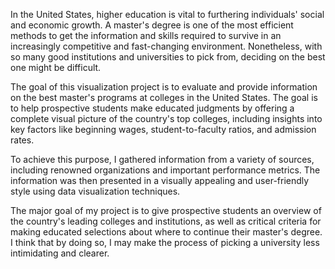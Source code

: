 In the United States, higher education is vital to furthering individuals' social and economic growth. A master's degree is one of the most efficient methods to get the information and skills required to survive in an increasingly competitive and fast-changing environment. Nonetheless, with so many good institutions and universities to pick from, deciding on the best one might be difficult.

The goal of this visualization project is to evaluate and provide information on the best master's programs at colleges in the United States. The goal is to help prospective students make educated judgments by offering a complete visual picture of the country's top colleges, including insights into key factors like beginning wages, student-to-faculty ratios, and admission rates.

To achieve this purpose, I gathered information from a variety of sources, including renowned organizations and important performance metrics. The information was then presented in a visually appealing and user-friendly style using data visualization techniques.

The major goal of my project is to give prospective students an overview of the country's leading colleges and institutions, as well as critical criteria for making educated selections about where to continue their master's degree. I think that by doing so, I may make the process of picking a university less intimidating and clearer.

